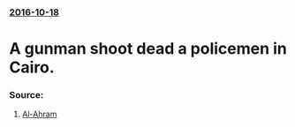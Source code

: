 ### [2016-10-18](/news/2016/10/18/index.md)

# A gunman shoot dead a policemen in Cairo. 




### Source:

1. [Al-Ahram](http://english.ahram.org.eg/NewsContent/1/64/246055/Egypt/Politics-/Policeman-shot-dead-by-a-conscript-during-work-arg.aspx)
